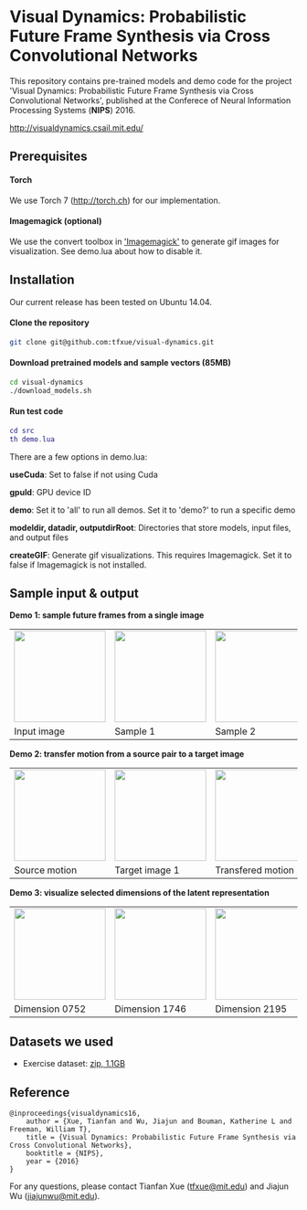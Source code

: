 #  Visual Dynamics: Probabilistic Future Frame Synthesis via Cross Convolutional Networks

This repository contains pre-trained models and demo code for the project 'Visual Dynamics: Probabilistic Future Frame Synthesis via Cross Convolutional Networks', published at the Conferece of Neural Information Processing Systems (**NIPS**) 2016.

http://visualdynamics.csail.mit.edu/

## Prerequisites

#### Torch
We use Torch 7 (http://torch.ch) for our implementation.

#### Imagemagick (optional)
We use the convert toolbox in ['Imagemagick'](http://www.imagemagick.com/) to generate gif images for visualization. See demo.lua about how to disable it.

## Installation
Our current release has been tested on Ubuntu 14.04.

#### Clone the repository
```sh
git clone git@github.com:tfxue/visual-dynamics.git 
```
#### Download pretrained models and sample vectors (85MB) 
```sh
cd visual-dynamics
./download_models.sh
``` 

#### Run test code
```lua
cd src
th demo.lua
```

There are a few options in demo.lua:

**useCuda**: Set to false if not using Cuda

**gpuId**: GPU device ID

**demo**: Set it to 'all' to run all demos. Set it to 'demo?' to run a specific demo

**modeldir, datadir, outputdirRoot**: Directories that store models, input files, and output files

**createGIF**: Generate gif visualizations. This requires Imagemagick. Set it to false if Imagemagick is not installed.


## Sample input & output

**Demo 1: sample future frames from a single image**
<table>
<tr>
<td><img src="http://visualdynamics.csail.mit.edu/repo/output/demo1/input.png" height="160"></td>
<td><img src="http://visualdynamics.csail.mit.edu/repo/output/demo1/sample_1.gif" height="160"></td>
<td><img src="http://visualdynamics.csail.mit.edu/repo/output/demo1/sample_2.gif" height="160"></td>
<td><img src="http://visualdynamics.csail.mit.edu/repo/output/demo1/sample_3.gif" height="160"></td>
</tr>
<tr>
<td> Input image </td>
<td> Sample 1 </td>
<td> Sample 2</td>
<td> Sample 3 </td>
</tr>
</table>

**Demo 2: transfer motion from a source pair to a target image**
<table>
<tr>
<td><img src="http://visualdynamics.csail.mit.edu/repo/output/demo2/source.gif" height="160"></td>
<td><img src="http://visualdynamics.csail.mit.edu/repo/output/demo2/target1_im1.png" height="160"></td>
<td><img src="http://visualdynamics.csail.mit.edu/repo/output/demo2/target1.gif" height="160"></td>
<td><img src="http://visualdynamics.csail.mit.edu/repo/output/demo2/target2_im1.png" height="160"></td>
<td><img src="http://visualdynamics.csail.mit.edu/repo/output/demo2/target2.gif" height="160"></td>
</tr>
<tr>
<td> Source motion </td>
<td> Target image 1 </td>
<td> Transfered motion </td>
<td> Target image 2 </td>
<td> Transfered motion </td>
</tr>
</table>

**Demo 3: visualize selected dimensions of the latent representation**
<table>
<tr>
<td><img src="http://visualdynamics.csail.mit.edu/repo/output/demo3/out_newz_dim0752.gif" height="160"></td>
<td><img src="http://visualdynamics.csail.mit.edu/repo/output/demo3/out_newz_dim1746.gif" height="160"></td>
<td><img src="http://visualdynamics.csail.mit.edu/repo/output/demo3/out_newz_dim2195.gif" height="160"></td>
</tr>
<tr>
<td> Dimension 0752 </td>
<td> Dimension 1746 </td>
<td> Dimension 2195 </td>
</tr>
</table>

## Datasets we used

- Exercise dataset: [zip, 1.1GB](http://visualdynamics.csail.mit.edu/exercise_dataset.zip)

## Reference

    @inproceedings{visualdynamics16,   
        author = {Xue, Tianfan and Wu, Jiajun and Bouman, Katherine L and Freeman, William T},   
        title = {Visual Dynamics: Probabilistic Future Frame Synthesis via Cross Convolutional Networks},   
        booktitle = {NIPS},   
        year = {2016}
    }
    
For any questions, please contact Tianfan Xue (tfxue@mit.edu) and Jiajun Wu (jiajunwu@mit.edu).
